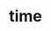 ---
title: "time"
layout: cache
categories: [package, v0.22.0]
meta: {"versions": ["1.9"], "compilers": ["gcc@=7.3.1"], "oss": ["amzn2"], "platforms": ["linux"], "targets": ["aarch64", "neoverse_n1", "x86_64_v3"], "stacks": ["aws-isc", "aws-isc-aarch64", "root"], "num_specs": 3, "num_specs_by_stack": {"root": 3, "aws-isc-aarch64": 2, "aws-isc": 1}}
spec_details: [{"hash": "6vqinv3mfiku3l645nut3bf7vappl6jo", "compiler": "gcc@=7.3.1", "versions": ["1.9"], "os": "amzn2", "platform": "linux", "target": "aarch64", "variants": ["build_system=autotools"], "stacks": ["root", "aws-isc-aarch64"], "size": "-", "tarball": "https://binaries.spack.io/v0.22.0/build_cache/linux-amzn2-aarch64/gcc-7.3.1/time-1.9/linux-amzn2-aarch64-gcc-7.3.1-time-1.9-6vqinv3mfiku3l645nut3bf7vappl6jo.spack"}, {"hash": "ae5jsfa5xrp4c3xdu2ndnskgka7ze2mw", "compiler": "gcc@=7.3.1", "versions": ["1.9"], "os": "amzn2", "platform": "linux", "target": "neoverse_n1", "variants": ["build_system=autotools"], "stacks": ["root", "aws-isc-aarch64"], "size": "-", "tarball": "https://binaries.spack.io/v0.22.0/build_cache/linux-amzn2-neoverse_n1/gcc-7.3.1/time-1.9/linux-amzn2-neoverse_n1-gcc-7.3.1-time-1.9-ae5jsfa5xrp4c3xdu2ndnskgka7ze2mw.spack"}, {"hash": "kqoaqdeo4ek3fmgddb7exy4dhh27qwmy", "compiler": "gcc@=7.3.1", "versions": ["1.9"], "os": "amzn2", "platform": "linux", "target": "x86_64_v3", "variants": ["build_system=autotools"], "stacks": ["root", "aws-isc"], "size": "-", "tarball": "https://binaries.spack.io/v0.22.0/build_cache/linux-amzn2-x86_64_v3/gcc-7.3.1/time-1.9/linux-amzn2-x86_64_v3-gcc-7.3.1-time-1.9-kqoaqdeo4ek3fmgddb7exy4dhh27qwmy.spack"}]
---